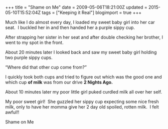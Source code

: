 +++
title = "Shame on Me"
date = 2009-05-06T18:21:00Z
updated = 2015-05-10T15:52:04Z
tags = ["Keeping it Real"]
blogimport = true 
+++

Much like I do almost every day, I loaded my sweet baby girl into her car seat.&#160; I buckled her in and then handed her a purple sippy cup.

After strapping her sister in her seat and after double checking her brother, I went to my spot in the front.&#160; 

About 20 minutes later I looked back and saw my sweet baby girl holding two purple sippy cups.

“Where did that other cup come from?”

I quickly took both cups and tried to figure out which was the good one and which cup **of milk** was from our drive **2 Nights Ago.**

About 10 minutes later my poor little girl puked curdled milk all over her self.&#160; 

My poor sweet girl!&#160; She guzzled her sippy cup expecting some nice fresh milk, only to have her momma give her 2 day old spoiled, rotten milk.&#160; I felt awful!!&#160; 

Shame on Me
